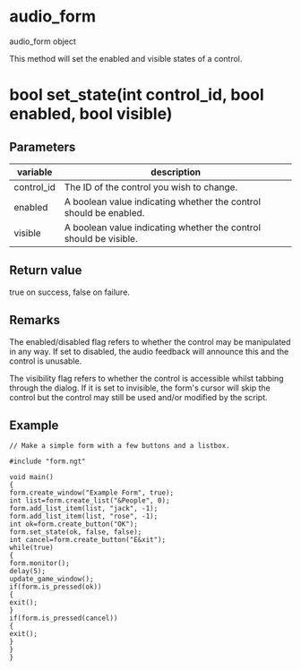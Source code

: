 # audio_form

audio_form object

This method will set the enabled and visible states of a control.

# bool set_state(int control_id, bool enabled, bool visible)

## Parameters

variable | description
---|---
control_id | The ID of the control you wish to change.
enabled | A boolean value indicating whether the control should be enabled.
visible | A boolean value indicating whether the control should be visible.

## Return value

true on success, false on failure.

## Remarks

The enabled/disabled flag refers to whether the control may be manipulated in any way. If set to disabled, the audio feedback will announce this and the control is unusable.

The visibility flag refers to whether the control is accessible whilst tabbing through the dialog. If it is set to invisible, the form's cursor will skip the control but the control may still be used and/or modified by the script.

## Example

```
// Make a simple form with a few buttons and a listbox.

#include "form.ngt"

void main()
{
form.create_window("Example Form", true);
int list=form.create_list("&People", 0);
form.add_list_item(list, "jack", -1);
form.add_list_item(list, "rose", -1);
int ok=form.create_button("OK");
form.set_state(ok, false, false);
int cancel=form.create_button("E&xit");
while(true)
{
form.monitor();
delay(5);
update_game_window();
if(form.is_pressed(ok))
{
exit();
}
if(form.is_pressed(cancel))
{
exit();
}
}
}
```